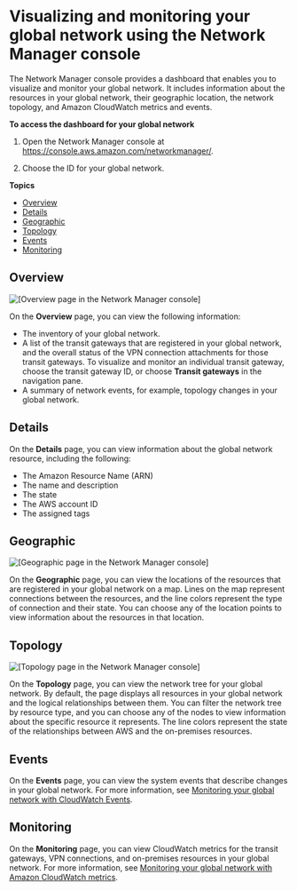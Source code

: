 # Visualizing and monitoring your global network using the Network Manager console<a name="network-manager-monitor-console"></a>

The Network Manager console provides a dashboard that enables you to visualize and monitor your global network\. It includes information about the resources in your global network, their geographic location, the network topology, and Amazon CloudWatch metrics and events\.

**To access the dashboard for your global network**

1. Open the Network Manager console at [https://console\.aws\.amazon\.com/networkmanager/](https://console.aws.amazon.com/networkmanager/)\. 

1. Choose the ID for your global network\.

**Topics**
+ [Overview](#network-manager-main-dashboard)
+ [Details](#network-manager-view-details)
+ [Geographic](#network-manager-geographic)
+ [Topology](#network-manager-topology)
+ [Events](#network-manager-events)
+ [Monitoring](#network-manager-monitoring)

## Overview<a name="network-manager-main-dashboard"></a>

![\[Overview page in the Network Manager console\]](http://docs.aws.amazon.com/vpc/latest/tgw/images/nm-overview.png)

On the **Overview** page, you can view the following information:
+ The inventory of your global network\.
+ A list of the transit gateways that are registered in your global network, and the overall status of the VPN connection attachments for those transit gateways\. To visualize and monitor an individual transit gateway, choose the transit gateway ID, or choose **Transit gateways** in the navigation pane\.
+ A summary of network events, for example, topology changes in your global network\.

## Details<a name="network-manager-view-details"></a>

On the **Details** page, you can view information about the global network resource, including the following: 
+ The Amazon Resource Name \(ARN\)
+ The name and description
+ The state
+ The AWS account ID
+ The assigned tags

## Geographic<a name="network-manager-geographic"></a>

![\[Geographic page in the Network Manager console\]](http://docs.aws.amazon.com/vpc/latest/tgw/images/nm-geographic.png)

On the **Geographic** page, you can view the locations of the resources that are registered in your global network on a map\. Lines on the map represent connections between the resources, and the line colors represent the type of connection and their state\. You can choose any of the location points to view information about the resources in that location\.

## Topology<a name="network-manager-topology"></a>

![\[Topology page in the Network Manager console\]](http://docs.aws.amazon.com/vpc/latest/tgw/images/nm-topology.png)

On the **Topology** page, you can view the network tree for your global network\. By default, the page displays all resources in your global network and the logical relationships between them\. You can filter the network tree by resource type, and you can choose any of the nodes to view information about the specific resource it represents\. The line colors represent the state of the relationships between AWS and the on\-premises resources\.

## Events<a name="network-manager-events"></a>

On the **Events** page, you can view the system events that describe changes in your global network\. For more information, see [Monitoring your global network with CloudWatch Events](monitoring-events.md)\.

## Monitoring<a name="network-manager-monitoring"></a>

On the **Monitoring** page, you can view CloudWatch metrics for the transit gateways, VPN connections, and on\-premises resources in your global network\. For more information, see [Monitoring your global network with Amazon CloudWatch metrics](monitoring-cloudwatch-metrics.md)\.